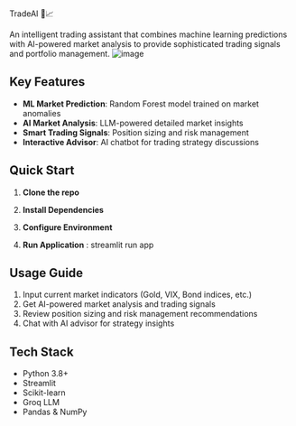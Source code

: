  TradeAI 🤖📈

An intelligent trading assistant that combines machine learning predictions with AI-powered market analysis to provide sophisticated trading signals and portfolio management.
![image](https://github.com/user-attachments/assets/c2afa1ff-e270-44c3-9447-fb575079e462)

## Key Features

- **ML Market Prediction**: Random Forest model trained on market anomalies
- **AI Market Analysis**: LLM-powered detailed market insights
- **Smart Trading Signals**: Position sizing and risk management
- **Interactive Advisor**: AI chatbot for trading strategy discussions

## Quick Start
1. **Clone the repo**
  
2. **Install Dependencies**

3. **Configure Environment**

4. **Run Application** : streamlit run app

## Usage Guide

1. Input current market indicators (Gold, VIX, Bond indices, etc.)
2. Get AI-powered market analysis and trading signals
3. Review position sizing and risk management recommendations
4. Chat with AI advisor for strategy insights

## Tech Stack

- Python 3.8+
- Streamlit
- Scikit-learn
- Groq LLM
- Pandas & NumPy


